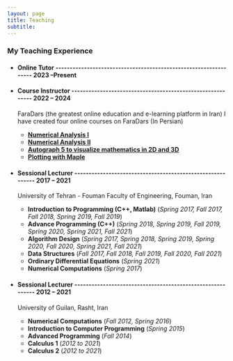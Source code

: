 ```yaml
---
layout: page
title: Teaching
subtitle: 
---
```



### My Teaching Experience

- #### Online Tutor ----------------------------------------------------------------- 2023 –Present
- #### Course Instructor 	----------------------------------------------------------- 2022 – 2024
  FaraDars (the greatest online education and e-learning platform in Iran)
  I have created four online courses on FaraDars (In Persian)
    - **[Numerical Analysis I](https://faradars.org/courses/numerical-analysis-part-i-fvmth129)**
    - **[Numerical Analysis II](https://faradars.org/courses/basics-of-numerical-analysis-second-part-fvmth132)**
    - **[Autograph 5 to visualize mathematics in 2D and 3D](https://faradars.org/courses/drawing-mathematical-shapes-and-graphs-with-autograph-fvmth331)**
    - **[Plotting with Maple](https://faradars.org/courses/plotting-2d-and-3d-graphs-in-maple-fvmth333)**

- #### Sessional Lecturer ----------------------------------------------------------- 2017 – 2021
  University of Tehran - Fouman Faculty of Engineering, Fouman, Iran
    - **Introduction to Programming (C++, Matlab)**		(_Spring 2017, Fall 2017, Fall 2018, Spring 2019, Fall 2019_)
  	- **Advance Programming (C++)**										(_Spring 2018, Spring 2019, Fall 2019, Spring 2020, Spring 2021, Fall 2021_)
  	- **Algorithm Design**												 	  (_Spring 2017, Spring 2018, Spring 2019, Spring 2020, Fall 2020, Spring 2021, Fall 2021_)
  	- **Data Structures**													  	(_Fall 2017, Fall 2018, Fall 2019, Fall 2020, Fall 2021_)
  	- **Ordinary Differential Equations** 						(_Spring 2021_)
  	- **Numerical Computations** 											(_Spring 2017_)

- #### Sessional Lecturer ----------------------------------------------------------- 2012 – 2021
  University of Guilan, Rasht, Iran
  - **Numerical Computations** 			            (_Fall 2012, Spring 2016_)
  - **Introduction to Computer Programming** 	  (_Spring 2015_)
  - **Advanced Programming**		                (_Fall 2014_)
  - **Calculus 1** 					                    (_2012 to 2021_)
  - **Calculus 2** 					                    (_2012 to 2021_)
